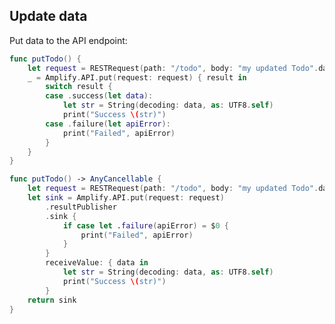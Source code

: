 ## Update data

Put data to the API endpoint:

<amplify-block-switcher>

<amplify-block name="Listener (iOS 11+)">

```swift
func putTodo() {
    let request = RESTRequest(path: "/todo", body: "my updated Todo".data(using: .utf8))
    _ = Amplify.API.put(request: request) { result in
        switch result {
        case .success(let data):
            let str = String(decoding: data, as: UTF8.self)
            print("Success \(str)")
        case .failure(let apiError):
            print("Failed", apiError)
        }
    }
}
```

</amplify-block>

<amplify-block name="Combine (iOS 13+)">

```swift
func putTodo() -> AnyCancellable {
    let request = RESTRequest(path: "/todo", body: "my updated Todo".data(using: .utf8))
    let sink = Amplify.API.put(request: request)
        .resultPublisher
        .sink {
            if case let .failure(apiError) = $0 {
                print("Failed", apiError)
            }
        }
        receiveValue: { data in
            let str = String(decoding: data, as: UTF8.self)
            print("Success \(str)")
        }
    return sink
}
```

</amplify-block>

</amplify-block-switcher>
